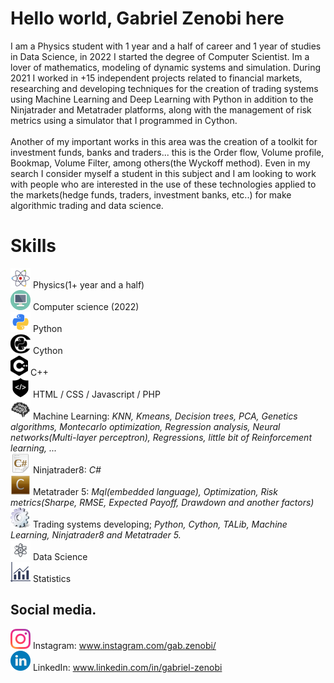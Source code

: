 <h1>Hello world, Gabriel Zenobi here</h1>
I am a Physics student with 1 year and a half of career and 1 year of studies in Data Science, in 2022 I started the degree of Computer Scientist. Im a lover of mathematics, modeling of dynamic systems and simulation.
During 2021 I worked in +15 independent projects related to financial markets, researching and developing techniques for the creation of trading systems using Machine Learning and Deep Learning with Python in addition to the Ninjatrader and Metatrader platforms, along with the management of risk metrics using a simulator that I programmed in Cython.<br/><br/>
Another of my important works in this area was the creation of a toolkit for investment funds, banks and traders... this is the Order flow, Volume profile, Bookmap, Volume Filter, among others(the Wyckoff method).
Even in my search I consider myself a student in this subject and I am looking to work with people who are interested in the use of these technologies applied to the markets(hedge funds, traders, investment banks, etc..) for make algorithmic trading and data science. 

<h1>Skills</h1>

![physics](/icons/physics_149702.png) Physics(1+ year and a half)<br/>
![computerscience](/icons/computer_23805.png) Computer science (2022)<br/>
![python](/icons/python_18894.png) Python<br/>
![cython](/icons/cython_icon_132455.png) Cython<br/>
![Cpp](/icons/c_icon_132529.png) C++<br/>
![WebDev](/icons/web_development_59971.png) HTML / CSS / Javascript / PHP<br/>
![ML](/icons/machine_learing_12855.png) Machine Learning: _KNN, Kmeans, Decision trees, PCA, Genetics algorithms, Montecarlo optimization, Regression analysis, Neural networks(Multi-layer perceptron), Regressions, little bit of Reinforcement learning, ..._<br/>
![CSharp](/icons/Csharp_423.png) Ninjatrader8: _C#_<br/>
![MQL5](/icons/mql_35041.png) Metatrader 5: _Mql(embedded language), Optimization, Risk metrics(Sharpe, RMSE, Expected Payoff, Drawdown and another factors)_<br/>
![system](/icons/system_1540.png) Trading systems developing; _Python, Cython, TALib, Machine Learning, Ninjatrader8 and Metatrader 5._<br/>
![datascience](/icons/data_science_150064.png) Data Science<br/>
![statistics](/icons/statistics_58023.png) Statistics<br/>

<h2>Social media.</h2>

![ins](/icons/Instagram.png) Instagram: www.instagram.com/gab.zenobi/
<br/>
![lin](/icons/linkedin.png) LinkedIn: www.linkedin.com/in/gabriel-zenobi
